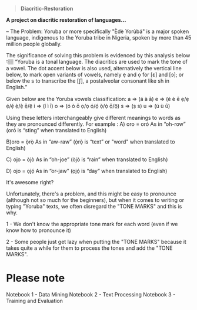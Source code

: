 
> **Diacritic-Restoration**
<p><strong>A project on diacritic restoration of languages...</strong></p>
– The Problem: 
Yoruba or more specifically "Èdè Yorùbá" is a major spoken language, indigenous to the Yoruba tribe in Nigeria, spoken by more than 45 million people globally. 

The significance of solving this problem is evidenced by this analysis below 👇🏽
“Yoruba is a tonal language. The diacritics are used to mark the tone of a vowel. The dot accent below is also used, alternatively the vertical line below, to mark open variants of vowels, namely ẹ and ọ for [ɛ] and [ɔ]; or below the s to transcribe the [ʃ], a postalveolar consonant like sh in English.”

Given below are the Yoruba  vowels classification:
a  =>  (á à ā) 
e => (é è ē ẹ/e̩ ẹ́/é̩ ẹ̀/è̩ ẹ̄/ē̩
i =>  (í ì ī) 
o =>  (ó ò ō ọ/o̩ ọ́/ó̩ ọ̀/ò̩ ọ̄/ō̩)
s  => (ṣ s)
u =>  (ú ù ū)

Using these letters interchangeably give different meanings to words as they are pronounced differently.
For example :
A) oro  = oró
As in “oh-row” 		(oró is “sting” when translated to English)

B)oro  =  ọ̀rọ̀
As in “aw-raw” 		(ọ̀rọ̀ is “text” or "word" when translated to English) 

C)	 ojo  = òjò
As in “oh-joe” 		(òjò is “rain” when translated to English)

D)	ojo  =  ọjọ́
As in “or-jaw”		   (ọjọ́ is “day” when translated to English)

It's awesome right?

Unfortunately, there's a problem, and this might be easy to pronounce (although not so much for the beginners), but when it comes to writing or typing "Yoruba" texts, we often disregard the "TONE MARKS" and this is why.

1 - We don't know the appropriate tone mark for each word (even if we know how to pronounce it)

2 - Some people just get lazy when putting the "TONE MARKS" because it takes quite a while for them to process the tones and add the "TONE MARKS".


# Please note
Notebook 1 - Data Mining 
Notebook 2 - Text Processing
Notebook 3 - Training and Evaluation
